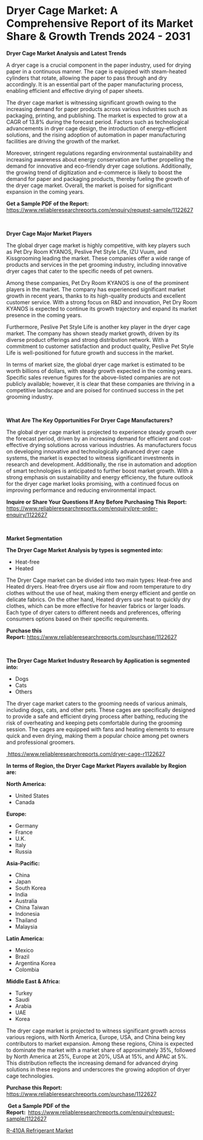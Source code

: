 <p><h1>Dryer Cage Market: A Comprehensive Report of its Market Share & Growth Trends 2024 - 2031</h1></p><p><strong>Dryer Cage Market Analysis and Latest Trends</strong></p>
<p><p>A dryer cage is a crucial component in the paper industry, used for drying paper in a continuous manner. The cage is equipped with steam-heated cylinders that rotate, allowing the paper to pass through and dry accordingly. It is an essential part of the paper manufacturing process, enabling efficient and effective drying of paper sheets.</p><p>The dryer cage market is witnessing significant growth owing to the increasing demand for paper products across various industries such as packaging, printing, and publishing. The market is expected to grow at a CAGR of 13.8% during the forecast period. Factors such as technological advancements in dryer cage design, the introduction of energy-efficient solutions, and the rising adoption of automation in paper manufacturing facilities are driving the growth of the market.</p><p>Moreover, stringent regulations regarding environmental sustainability and increasing awareness about energy conservation are further propelling the demand for innovative and eco-friendly dryer cage solutions. Additionally, the growing trend of digitization and e-commerce is likely to boost the demand for paper and packaging products, thereby fueling the growth of the dryer cage market. Overall, the market is poised for significant expansion in the coming years.</p></p>
<p><strong>Get a Sample PDF of the Report:&nbsp;</strong> <a href="https://www.reliableresearchreports.com/enquiry/request-sample/1122627">https://www.reliableresearchreports.com/enquiry/request-sample/1122627</a></p>
<p>&nbsp;</p>
<p><strong>Dryer Cage Major Market Players</strong></p>
<p><p>The global dryer cage market is highly competitive, with key players such as Pet Dry Room KYANOS, Peslive Pet Style Life, IZU Vuum, and Kissgrooming leading the market. These companies offer a wide range of products and services in the pet grooming industry, including innovative dryer cages that cater to the specific needs of pet owners.</p><p>Among these companies, Pet Dry Room KYANOS is one of the prominent players in the market. The company has experienced significant market growth in recent years, thanks to its high-quality products and excellent customer service. With a strong focus on R&D and innovation, Pet Dry Room KYANOS is expected to continue its growth trajectory and expand its market presence in the coming years.</p><p>Furthermore, Peslive Pet Style Life is another key player in the dryer cage market. The company has shown steady market growth, driven by its diverse product offerings and strong distribution network. With a commitment to customer satisfaction and product quality, Peslive Pet Style Life is well-positioned for future growth and success in the market.</p><p>In terms of market size, the global dryer cage market is estimated to be worth billions of dollars, with steady growth expected in the coming years. Specific sales revenue figures for the above-listed companies are not publicly available; however, it is clear that these companies are thriving in a competitive landscape and are poised for continued success in the pet grooming industry.</p></p>
<p>&nbsp;</p>
<p><strong>What Are The Key Opportunities For Dryer Cage Manufacturers?</strong></p>
<p><p>The global dryer cage market is projected to experience steady growth over the forecast period, driven by an increasing demand for efficient and cost-effective drying solutions across various industries. As manufacturers focus on developing innovative and technologically advanced dryer cage systems, the market is expected to witness significant investments in research and development. Additionally, the rise in automation and adoption of smart technologies is anticipated to further boost market growth. With a strong emphasis on sustainability and energy efficiency, the future outlook for the dryer cage market looks promising, with a continued focus on improving performance and reducing environmental impact.</p></p>
<p><strong>Inquire or Share Your Questions If Any Before Purchasing This Report:</strong> <a href="https://www.reliableresearchreports.com/enquiry/pre-order-enquiry/1122627">https://www.reliableresearchreports.com/enquiry/pre-order-enquiry/1122627</a></p>
<p>&nbsp;</p>
<p><strong>Market Segmentation</strong></p>
<p><strong>The Dryer Cage Market Analysis by types is segmented into:</strong></p>
<p><ul><li>Heat-free</li><li>Heated</li></ul></p>
<p><p>The Dryer Cage market can be divided into two main types: Heat-free and Heated dryers. Heat-free dryers use air flow and room temperature to dry clothes without the use of heat, making them energy efficient and gentle on delicate fabrics. On the other hand, Heated dryers use heat to quickly dry clothes, which can be more effective for heavier fabrics or larger loads. Each type of dryer caters to different needs and preferences, offering consumers options based on their specific requirements.</p></p>
<p><strong>Purchase this Report:&nbsp;</strong><a href="https://www.reliableresearchreports.com/purchase/1122627">https://www.reliableresearchreports.com/purchase/1122627</a></p>
<p>&nbsp;</p>
<p><strong>The Dryer Cage Market Industry Research by Application is segmented into:</strong></p>
<p><ul><li>Dogs</li><li>Cats</li><li>Others</li></ul></p>
<p><p>The dryer cage market caters to the grooming needs of various animals, including dogs, cats, and other pets. These cages are specifically designed to provide a safe and efficient drying process after bathing, reducing the risk of overheating and keeping pets comfortable during the grooming session. The cages are equipped with fans and heating elements to ensure quick and even drying, making them a popular choice among pet owners and professional groomers.</p></p>
<p><a href="https://www.reliableresearchreports.com/dryer-cage-r1122627">&nbsp;https://www.reliableresearchreports.com/dryer-cage-r1122627</a></p>
<p><strong>In terms of Region, the Dryer Cage Market Players available by Region are:</strong></p>
<p>
    <p> <strong> North America: </strong>
        <ul>
            <li>United States</li>
            <li>Canada</li>
        </ul>
        </p> 
    <p> <strong> Europe: </strong>
        <ul>
            <li>Germany</li>
            <li>France</li>
            <li>U.K.</li>
            <li>Italy</li>
            <li>Russia</li>
        </ul>
        </p> 
    <p> <strong> Asia-Pacific: </strong>
        <ul>
            <li>China</li>
            <li>Japan</li>
            <li>South Korea</li>
            <li>India</li>
            <li>Australia</li>
            <li>China Taiwan</li>
            <li>Indonesia</li>
            <li>Thailand</li>
            <li>Malaysia</li>
        </ul>
        </p> 
    <p> <strong> Latin America: </strong>
        <ul>
            <li>Mexico</li>
            <li>Brazil</li>
            <li>Argentina Korea</li>
            <li>Colombia</li>
        </ul>
        </p> 
    <p> <strong> Middle East & Africa: </strong>
        <ul>
            <li>Turkey</li>
            <li>Saudi</li>
            <li>Arabia</li>
            <li>UAE</li>
            <li>Korea</li>
        </ul>
    </p>
    </p>
<p><p>The dryer cage market is projected to witness significant growth across various regions, with North America, Europe, USA, and China being key contributors to market expansion. Among these regions, China is expected to dominate the market with a market share of approximately 35%, followed by North America at 25%, Europe at 20%, USA at 15%, and APAC at 5%. This distribution reflects the increasing demand for advanced drying solutions in these regions and underscores the growing adoption of dryer cage technologies.</p></p>
<p><strong>Purchase this Report: </strong><a href="https://www.reliableresearchreports.com/purchase/1122627">https://www.reliableresearchreports.com/purchase/1122627</a></p>
<p>&nbsp;<strong>Get a Sample PDF of the Report:&nbsp;&nbsp;</strong><a href="https://www.reliableresearchreports.com/enquiry/request-sample/1122627">https://www.reliableresearchreports.com/enquiry/request-sample/1122627</a></p>
<p><strong></strong></p>
<p><p><a href="https://full-wildebeest-80b.notion.site/R-410A-Refrigerant-Market-Furnishes-Information-on-Market-Share-Market-Trends-and-Market-Growth-816ad309fb4c4125939a1d48e9326990">R-410A Refrigerant Market</a></p></p>